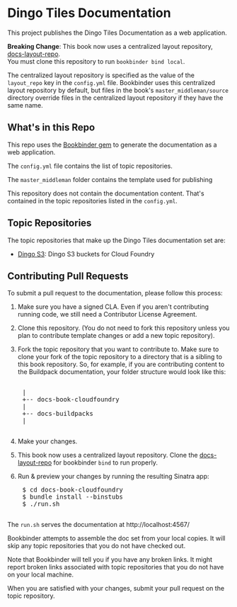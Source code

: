 # Dingo Tiles Documentation

This project publishes the Dingo Tiles Documentation as a web application.

**Breaking Change**: This book now uses a centralized layout repository, [docs-layout-repo](https://github.com/pivotal-cf/docs-layout-repo).  
You must clone this repository to run `bookbinder bind local`.

The centralized layout repository is specified as the value of the `layout_repo` key in the `config.yml` file.
Bookbinder uses this centralized layout repository by default, but files in the book's `master_middleman/source` directory override files in the centralized layout repository if they have the same name.

## What's in this Repo

This repo uses the [Bookbinder gem](http://github.com/pivotal-cf/docs-bookbinder) to generate the documentation as a web application.

The `config.yml` file contains the list of topic repositories.

The `master_middleman` folder contains the template used for publishing

This repository does not contain the documentation content. That's contained in the topic repositories listed in the `config.yml`.

## Topic Repositories

The topic repositories that make up the Dingo Tiles documentation set are:

* [Dingo S3](http://github.com/dingodb/docs-dingo-s3): Dingo S3 buckets for Cloud Foundry

## Contributing Pull Requests

To submit a pull request to the documentation, please follow this process:

1. Make sure you have a signed CLA. Even if you aren't contributing running code, we still need a Contributor License Agreement.

2. Clone this repository. (You do not need to fork this repository unless you plan to contribute template changes or add a new topic repository).

3. Fork the topic repository that you want to contribute to. Make sure to clone your fork of the topic repository to a directory that is a sibling to this book repository. So, for example, if you are contributing content to the Buildpack documentation, your folder structure would look like this:

  <pre>

    |
    +-- docs-book-cloudfoundry
    |
    +-- docs-buildpacks
    |
  </pre>

4. Make your changes.

5. This book now uses a centralized layout repository. Clone the [docs-layout-repo](https://github.com/pivotal-cf/docs-layout-repo) for bookbinder `bind` to run properly.

6. Run & preview your changes by running the resulting Sinatra app:

  <pre>
    $ cd docs-book-cloudfoundry
    $ bundle install --binstubs
    $ ./run.sh
  </pre>

The `run.sh` serves the documentation at http://localhost:4567/

Bookbinder attempts to assemble the doc set from your local copies.
It will skip any topic repositories that you do not have checked out.

Note that Bookbinder will tell you if you have any broken links.
It might report broken links associated with topic repositories that you
do not have on your local machine.

When you are satisfied with your changes, submit your pull request on
the topic repository.
